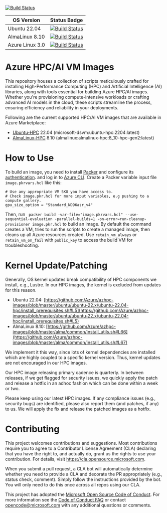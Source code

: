 [![Build Status](https://dev.azure.com/hpc-platform-team/hpc-image-val/_apis/build/status/hpc-image-build?branchName=master)](https://dev.azure.com/hpc-platform-team/hpc-image-val/_build/latest?definitionId=3&branchName=master)

|OS Version|Status Badge|
|----------|------------|
|Ubuntu 22.04|[![Build Status](https://dev.azure.com/hpc-platform-team/hpc-image-val/_apis/build/status/hpc-image-build?branchName=master&jobName=Validate_Virtual_Machine&configuration=Validate_Virtual_Machine%20ubuntu_22.04)](https://dev.azure.com/hpc-platform-team/hpc-image-val/_build/latest?definitionId=3&branchName=master)
|AlmaLinux 8.10|[![Build Status](https://dev.azure.com/hpc-platform-team/hpc-image-val/_apis/build/status/hpc-image-build?branchName=master&jobName=Validate_Virtual_Machine&configuration=Validate_Virtual_Machine%20alma8.10)](https://dev.azure.com/hpc-platform-team/hpc-image-val/_build/latest?definitionId=3&branchName=master)
|Azure Linux 3.0|[![Build Status](https://dev.azure.com/hpc-platform-team/hpc-image-val/_apis/build/status/hpc-image-build?branchName=master&jobName=Validate_Virtual_Machine&configuration=Validate_Virtual_Machine%20azurelinux_3.0)](https://dev.azure.com/hpc-platform-team/hpc-image-val/_build/latest?definitionId=3&branchName=master)

# Azure HPC/AI VM Images

This repository houses a collection of scripts meticulously crafted for installing High-Performance Computing (HPC) and Artificial Intelligence (AI) libraries, along with tools essential for building Azure HPC/AI images. Whether you're provisioning compute-intensive workloads or crafting advanced AI models in the cloud, these scripts streamline the process, ensuring efficiency and reliability in your deployments.

Following are the current supported HPC/AI VM images that are available in Azure Marketplace:
- [Ubuntu-HPC](https://azuremarketplace.microsoft.com/en-us/marketplace/apps/microsoft-dsvm.ubuntu-hpc) 22.04 (microsoft-dsvm:ubuntu-hpc:2204:latest)
- [AlmaLinux-HPC](https://azuremarketplace.microsoft.com/en-us/marketplace/apps/almalinux.almalinux-hpc) 8.10 (almalinux:almalinux-hpc:8_10-hpc-gen2:latest)

# How to Use

To build an image, you need to install [Packer](https://developer.hashicorp.com/packer/integrations/hashicorp/azure) and configure its [authentication](https://developer.hashicorp.com/packer/integrations/hashicorp/azure#authentication). and log in to [Azure CLI](https://learn.microsoft.com/en-us/cli/azure/get-started-with-azure-cli). Create a Packer variable input file `image.pkrvars.hcl` like this:

```
# Use any appropriate VM SKU you have access to.
# Check image.pkr.hcl for more input variables, e.g pushing to a compute gallery.
gpu_size_option = "Standard_ND96asr_v4"
```

Then, run ` packer build -var-file="image.pkrvars.hcl" --use-sequential-evaluation -parallel-builds=1 -on-error=run-cleanup-provisioner image.pkr.hcl` to build an image. By default the command creates a VM, tries to run the scripts to create a managed image, then cleans up all Azure resources created. Use `retain_vm_always` or `retain_vm_on_fail` with `public_key` to access the build VM for troubleshooting.

# Kernel Update/Patching

Generally, OS kernel updates break compatibility of HPC components we install, e.g., Lustre. In our HPC images, the kernel is excluded from updates for this reason.

- Ubuntu 22.04: [https://github.com/Azure/azhpc-images/blob/master/ubuntu/ubuntu-22.x/ubuntu-22.04-hpc/install_prerequisites.sh#L5](https://github.com/Azure/azhpc-images/blob/master/ubuntu/ubuntu-22.x/ubuntu-22.04-hpc/install_prerequisites.sh#L5)
- AlmaLinux 8.10: [https://github.com/Azure/azhpc-images/blob/master/alma/common/install_utils.sh#L66](https://github.com/Azure/azhpc-images/blob/master/alma/common/install_utils.sh#L67)

We implement it this way, since lots of kernel dependencies are installed which are highly coupled to a specific kernel version. Thus, kernel updates are not encouraged in our HPC images.

Our HPC image releasing primary cadence is quarterly. In between releases, if we get flagged for security issues, we quickly apply the patch and release a hotfix in an adhoc fashion which can be done within a week or two.

Please keep using our latest HPC images. If any compliance issues (e.g., security bugs) are identified, please also report them (and patches, if any) to us. We will apply the fix and release the patched images as a hotfix.

# Contributing

This project welcomes contributions and suggestions.  Most contributions require you to agree to a
Contributor License Agreement (CLA) declaring that you have the right to, and actually do, grant us
the rights to use your contribution. For details, visit https://cla.opensource.microsoft.com.

When you submit a pull request, a CLA bot will automatically determine whether you need to provide
a CLA and decorate the PR appropriately (e.g., status check, comment). Simply follow the instructions
provided by the bot. You will only need to do this once across all repos using our CLA.

This project has adopted the [Microsoft Open Source Code of Conduct](https://opensource.microsoft.com/codeofconduct/).
For more information see the [Code of Conduct FAQ](https://opensource.microsoft.com/codeofconduct/faq/) or
contact [opencode@microsoft.com](mailto:opencode@microsoft.com) with any additional questions or comments.
